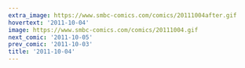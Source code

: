 ```yaml
---
extra_image: https://www.smbc-comics.com/comics/20111004after.gif
hovertext: '2011-10-04'
image: https://www.smbc-comics.com/comics/20111004.gif
next_comic: '2011-10-05'
prev_comic: '2011-10-03'
title: '2011-10-04'
---
```


